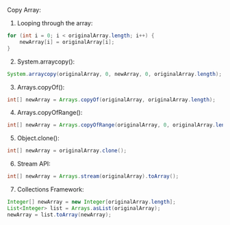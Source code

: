 Copy Array:

1. Looping through the array:
```java
for (int i = 0; i < originalArray.length; i++) {
    newArray[i] = originalArray[i];
}
```

2. System.arraycopy():

```java
System.arraycopy(originalArray, 0, newArray, 0, originalArray.length);
```

3. Arrays.copyOf():

```java
int[] newArray = Arrays.copyOf(originalArray, originalArray.length);
```
4. Arrays.copyOfRange():

```java
int[] newArray = Arrays.copyOfRange(originalArray, 0, originalArray.length);
```
5. Object.clone():

``` java
int[] newArray = originalArray.clone();
```

6. Stream API:

```java
int[] newArray = Arrays.stream(originalArray).toArray();
```

7. Collections Framework:

```java
Integer[] newArray = new Integer[originalArray.length];
List<Integer> list = Arrays.asList(originalArray);
newArray = list.toArray(newArray);
```